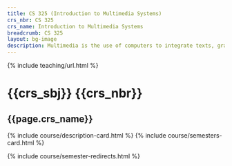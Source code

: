 ```yaml
---
title: CS 325 (Introduction to Multimedia Systems)
crs_nbr: CS 325
crs_name: Introduction to Multimedia Systems
breadcrumb: CS 325
layout: bg-image
description: Multimedia is the use of computers to integrate texts, graphics, video, animation, and sound in an interactive experience. The course introduces these elements of multimedia and their associated technologies. Students will gain an appreciation of each element and be able to combine them into a finished work.
---
```

{% include teaching/url.html %}

# {{crs_sbj}} {{crs_nbr}}
## {{page.crs_name}}

{% include course/description-card.html %}
{% include course/semesters-card.html %}

{% include course/semester-redirects.html %}
